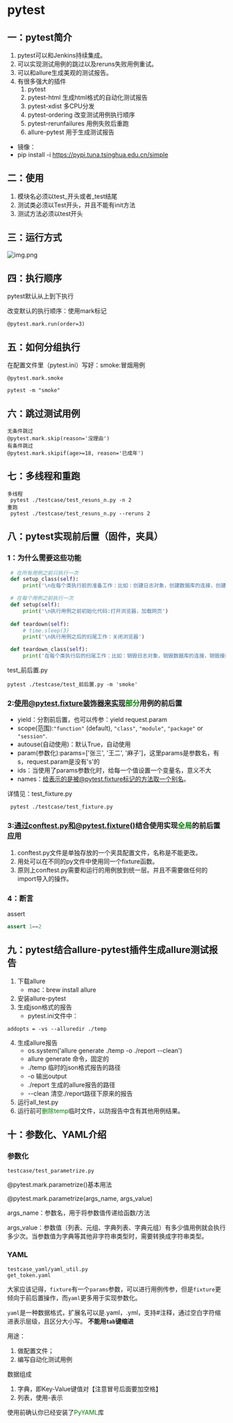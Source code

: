# pytest

## 一：pytest简介

1. pytest可以和Jenkins持续集成。
2. 可以实现测试用例的跳过以及reruns失败用例重试。
3. 可以和allure生成美观的测试报告。
4. 有很多强大的插件
   1. pytest
   2. pytest-html  生成html格式的自动化测试报告
   3. pytest-xdist  多CPU分发
   4. pytest-ordering  改变测试用例执行顺序
   5. pytest-rerunfailures  用例失败后重跑
   6. allure-pytest  用于生成测试报告
- 镜像：
- pip install -i https://pypi.tuna.tsinghua.edu.cn/simple
## 二：使用
1. 模块名必须以test_开头或者_test结尾
2. 测试类必须以Test开头，并且不能有init方法
3. 测试方法必须以test开头

## 三：运行方式
![img.png](img.png)

## 四：执行顺序
pytest默认从上到下执行

改变默认的执行顺序：使用mark标记
```
@pytest.mark.run(order=3)
```

## 五：如何分组执行
在配置文件里（pytest.ini）写好：smoke:冒烟用例

```
@pytest.mark.smoke
```
```commandline
pytest -m "smoke"
```

## 六：跳过测试用例
```
无条件跳过
@pytest.mark.skip(reason='没理由')
有条件跳过
@pytest.mark.skipif(age>=18, reason='已成年')
```

## 七：多线程和重跑
```commandline
多线程
 pytest ./testcase/test_resuns_n.py -n 2
重跑
 pytest ./testcase/test_resuns_n.py --reruns 2
```

## 八：pytest实现前后置（固件，夹具）
### 1：为什么需要这些功能
```python
 # 在所有用例之前只执行一次
 def setup_class(self):
     print('\n在每个类执行前的准备工作：比如：创建日志对象，创建数据库的连接，创建接口的请求对象')

 # 在每个用例之前执行一次
 def setup(self):
     print('\n执行用例之前初始化代码:打开浏览器，加载网页')
     
 def teardown(self):
     # time.sleep(3)
     print('\n执行用例之后的扫尾工作：关闭浏览器')

 def teardown_class(self):
     print('在每个类执行后的扫尾工作：比如：销毁日志对象，销毁数据库的连接，销毁接口的请求对象')

```
test_前后置.py
```commandline
pytest ./testcase/test_前后置.py -m 'smoke'
```

### 2:使用@pytest.fixture装饰器来实现<font color=green>部分</font>用例的前后置
- yield：分割前后置，也可以传参：yield request.param
- scope(范围):``"function"`` (default), ``"class"``, ``"module"``, ``"package"`` or ``"session"``.
- autouse(自动使用)：默认True，自动使用
- param(参数化):params=['张三', '王二', '麻子']，这里params是参数名，有s，request.param是没有's'的
- ids：当使用了params参数化时，给每一个值设置一个变量名，意义不大
- names：给表示的是被@pytest.fixture标记的方法取一个别名。

详情见：test_fixture.py
```commandline
 pytest ./testcase/test_fixture.py
```

### 3:通过conftest.py和@pytest.fixture()结合使用实现<font color=green>全局</font>的前后置应用
1. conftest.py文件是单独存放的一个夹具配置文件，名称是不能更改。
2. 用处可以在不同的py文件中使用同一个fixture函数。
3. 原则上conftest.py需要和运行的用例放到统一层。并且不需要做任何的import导入的操作。

### 4：断言
assert
```python
assert 1==2
```

## 九：pytest结合allure-pytest插件生成allure测试报告
1. 下载allure
   - mac：brew install allure
2. 安装allure-pytest
3. 生成json格式的报告
   - pytest.ini文件中：
```
addopts = -vs --alluredir ./temp
```
4. 生成allure报告
   - os.system('allure generate ./temp -o ./report --clean')
   - allure generate  命令，固定的
   - ./temp           临时的json格式报告的路径
   - -o               输出output
   - ./report         生成的allure报告的路径
   - --clean          清空./report路径下原来的报告
5. 运行all_test.py
6. 运行前可<font color=green>删除temp</font>临时文件，以防报告中含有其他用例结果。

## 十：参数化、YAML介绍
### 参数化
```
testcase/test_parametrize.py
```
@pytest.mark.parametrize()基本用法

@pytest.mark.parametrize(args_name, args_value)

args_name：参数名，用于将参数值传递给函数/方法

args_value：参数值（列表、元组、字典列表、字典元组）有多少值用例就会执行多少次。当参数值为字典等其他非字符串类型时，需要转换成字符串类型。


### YAML
```
testcase_yaml/yaml_util.py
get_token.yaml
```
大家应该记得，`fixture`有一个`params`参数，可以进行用例传参，但是`fixture`更倾向于前后置操作，而`yaml`更多用于实现参数化。

`yaml`是一种数据格式，扩展名可以是.yaml，.yml，支持#注释，通过空白字符缩进表示层级，且区分大小写。
**不能用`tab`键缩进**

用途：

1. 做配置文件；
2. 编写自动化测试用例

数据组成

1. 字典，即Key-Value键值对【注意冒号后面要加空格】 
2. 列表，使用-表示

使用前确认你已经安装了<font color=green>PyYAML</font>库






